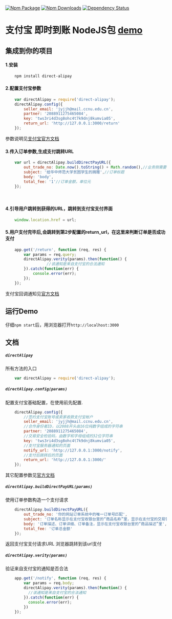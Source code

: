 [![Npm Package](https://img.shields.io/npm/v/direct-alipay.svg?style=flat-square)](https://www.npmjs.com/package/direct-alipay)
[![Npm Downloads](http://img.shields.io/npm/dm/direct-alipay.svg?style=flat-square)](https://www.npmjs.com/package/direct-alipay)
[![Dependency Status](https://david-dm.org/gwuhaolin/direct-alipay.svg?style=flat-square)](https://npmjs.org/package/direct-alipay)

# 支付宝 即时到账 NodeJS包 [demo](http://ccnu-aa.leanapp.cn/)

## 集成到你的项目

#### 1.安装
```bash
    npm install direct-alipay
```    

#### 2.配置支付宝参数
```js
    var directAlipay = require('direct-alipay');
    directAlipay.config({
        seller_email: 'jyjjh@mail.ccnu.edu.cn',
        partner: '2088911275465084',
        key: 'tws3ri4d3sg8ohc4t7k9dnj8kumvia05',
        return_url: 'http://127.0.0.1:3000/return'
    }); 
```   
    
参数说明见[支付宝官方文档](https://openhome.alipay.com/platform/document.htm#webApp-directPay-API-direct)
    
#### 3.传入订单参数,生成支付跳转URL
```js
    var url = directAlipay.buildDirectPayURL({
        out_trade_no: Date.now().toString() + Math.random(),//业务侧需要为每个订单生成一个唯一订单号
        subject: '给华中师范大学贫困学生的捐赠',//订单标题
        body: 'body',
        total_fee: '1'//订单金额，单位元
    });
```
   
#### 4.引导用户跳转到获得的URL，跳转到支付宝支付界面
```js
    window.location.href = url;
```

#### 5.用户支付完毕后,会跳转到第2步配置的return_url，在这里来判断订单是否成功支付
```js
    app.get('/return', function (req, res) {
        var params = req.query;
        directAlipay.verity(params).then(function() {
                  //该通知是来自支付宝的合法通知
        }).catch(function(err) {
            console.error(err);
        });
    });
```
    
支付宝回调通知见[官方文档](https://openhome.alipay.com/platform/document.htm#webApp-transPay-transpay-notify)

## 运行Demo
仔细`npm start`后，用浏览器打开`http://localhost:3000`

## 文档

##### `directAlipay`
所有方法的入口
```js
    var directAlipay = require('direct-alipay');
```

##### `directAlipay.config(params)`
配置支付宝基础配置，在使用前先配置.
```js
    directAlipay.config({
        //签约支付宝账号或卖家收款支付宝帐户
        seller_email: 'jyjjh@mail.ccnu.edu.cn',
        //合作身份者ID，以2088开头由16位纯数字组成的字符串
        partner: '2088911275465084',
        //交易安全检验码，由数字和字母组成的32位字符串
        key: 'tws3ri4d3sg8ohc4t7k9dnj8kumvia05',
        //支付宝服务器通知的页面
        notify_url: 'http://127.0.0.1:3000/notify',
        //支付后跳转后的页面
        return_url: 'http://127.0.0.1:3000/'
    }); 
```     
    
其它配置参数见[官方文档](https://openhome.alipay.com/platform/document.htm#webApp-directPay-API-direct)

##### `directAlipay.buildDirectPayURL(params)`
使用订单参数构造一个支付请求
```js
    directAlipay.buildDirectPayURL({
        out_trade_no: '你的网站订单系统中的唯一订单号匹配',
        subject: '订单名称显示在支付宝收银台里的“商品名称”里，显示在支付宝的交易管理的“商品名称”的列表里',
        body: '订单描述、订单详细、订单备注，显示在支付宝收银台里的“商品描述”里',
        total_fee: '订单总金额'
    });
```

返回支付宝支付请求URL 浏览器跳转到该url支付

##### `directAlipay.verity(params)`
验证来自支付宝的通知是否合法
```js
    app.get('/notify', function (req, res) {
        var params = req.body;
        directAlipay.verity(params).then(function() {
          //该通知是来自支付宝的合法通知
        }).catch(function(err) {
          console.error(err);
        })
    });
```
